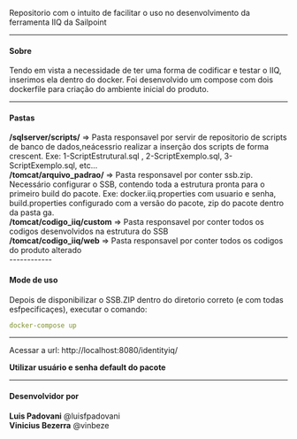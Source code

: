 Repositorio com o intuito de facilitar o uso no desenvolvimento da ferramenta IIQ da Sailpoint

------------
<h4>Sobre </h4>
<p>Tendo em vista a necessidade de ter uma forma de codificar e testar o IIQ, inserimos ela dentro do docker.
Foi desenvolvido um compose com dois dockerfile para criação do ambiente inicial do produto.</p>

------------


<h4>Pastas </h4>
<b>/sqlserver/scripts/</b> => Pasta responsavel por servir de repositorio de scripts de banco de dados,neácessrio realizar a inserção dos scripts de forma crescent. Exe: 1-ScriptEstrutural.sql , 2-ScriptExemplo.sql, 3-ScriptExemplo.sql, etc... </br>
<b>/tomcat/arquivo_padrao/</b> => Pasta responsavel por conter ssb.zip. Necessário configurar o SSB,  contendo toda a estrutura pronta para o primeiro build do pacote. Exe: docker.iiq.properties com usuario e senha, build.properties configurado com a versão do pacote, zip do pacote dentro da pasta ga.</br>
<b>/tomcat/codigo_iiq/custom</b> => Pasta responsavel por conter todos os codigos desenvolvidos na estrutura do SSB</br>
<b>/tomcat/codigo_iiq/web</b> => Pasta responsavel por conter todos os codigos do produto alterado</br>
------------
<h4>Mode de uso</h4>
<p> Depois de disponibilizar o SSB.ZIP dentro do diretorio correto (e com todas esfpecificaçes), executar o comando:</p>

```yaml
docker-compose up
```
------------
Acessar a url:  http://localhost:8080/identityiq/

<b>Utilizar usuário e senha default do pacote</b>



------------
<h4>Desenvolvidor por </h4>
<b>Luis Padovani</b> @luisfpadovani <br/>
<b>Vinicius Bezerra</b> @vinbeze
